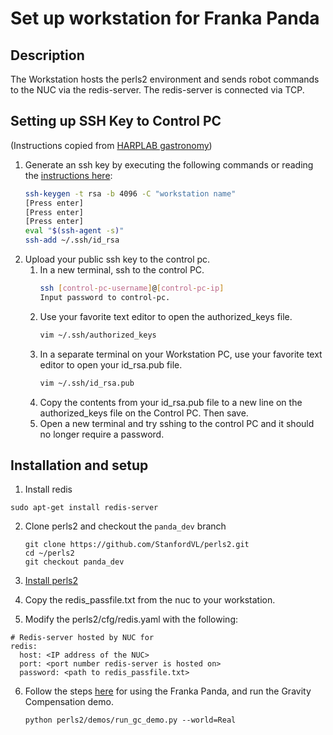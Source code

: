 # Set up workstation for Franka Panda

## Description
The Workstation hosts the perls2 environment and sends robot commands to the NUC via the redis-server. The redis-server is connected via TCP.

## Setting up SSH Key to Control PC
(Instructions copied from [HARPLAB gastronomy](https://github.com/HARPLab/gastronomy/tree/master/manipulation))
1. Generate an ssh key by executing the following commands or reading the [instructions here](https://help.github.com/en/articles/generating-a-new-ssh-key-and-adding-it-to-the-ssh-agent):
   ```bash
   ssh-keygen -t rsa -b 4096 -C "workstation name"
   [Press enter]
   [Press enter]
   [Press enter]
   eval "$(ssh-agent -s)"
   ssh-add ~/.ssh/id_rsa
   ```
2. Upload your public ssh key to the control pc.
   1. In a new terminal, ssh to the control PC.
      ```bash
      ssh [control-pc-username]@[control-pc-ip]
      Input password to control-pc.
      ```
   2. Use your favorite text editor to open the authorized_keys file.
      ```bash
      vim ~/.ssh/authorized_keys
      ```
   3. In a separate terminal on your Workstation PC, use your favorite text editor to open your id_rsa.pub file.
      ```bash
      vim ~/.ssh/id_rsa.pub
      ```
   4. Copy the contents from your id_rsa.pub file to a new line on the authorized_keys file on the Control PC. Then save. 
   5. Open a new terminal and try sshing to the control PC and it should no longer require a password. 

## Installation and setup
1. Install redis
```
sudo apt-get install redis-server
```

2. Clone perls2 and checkout the `panda_dev` branch
    ```
    git clone https://github.com/StanfordVL/perls2.git
    cd ~/perls2
    git checkout panda_dev
    ```
3. [Install perls2](introduction.md#installing)

4. Copy the redis_passfile.txt from the nuc to your workstation.

5. Modify the perls2/cfg/redis.yaml with the following: 
```
# Redis-server hosted by NUC for 
redis:
  host: <IP address of the NUC>
  port: <port number redis-server is hosted on>		
  password: <path to redis_passfile.txt> 
```  


6. Follow the steps [here](panda_instructions.md) for using the Franka Panda, and run the Gravity Compensation demo.
    ```
    python perls2/demos/run_gc_demo.py --world=Real
    ```
